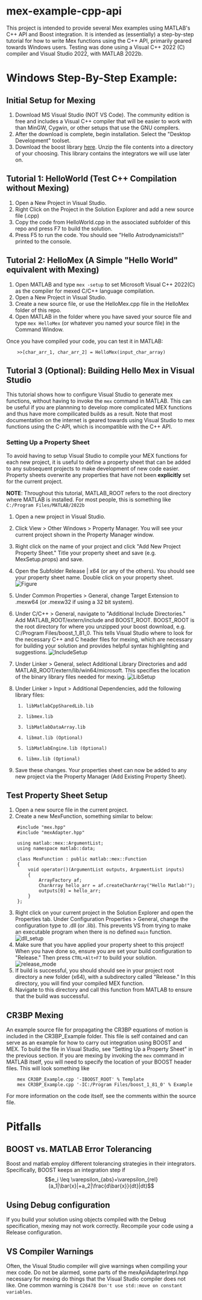 # mex-example-cpp-api
This project is intended to provide several Mex examples using MATLAB's C++ API and Boost integration.  It is intended as (essentially) a step-by-step tutorial for how to write Mex functions using the C++ API, primarily geared towards Windows users.  Testing was done using a Visual C++ 2022 (C) compiler and Visual Studio 2022, with MATLAB 2022b.

# Windows Step-By-Step Example:
## Initial Setup for Mexing
1. Download MS Visual Studio (NOT VS Code).  The community edition is free and includes a Visual C++ compiler that will be easier to work with than MinGW, Cygwin, or other setups that use the GNU compilers.
2. After the download is complete, begin installation.  Select the "Desktop Development" toolset.
3. Download the boost library [here](https://www.boost.org/users/history/version_1_81_0.html).  Unzip the file contents into a directory of your choosing. This library contains the integrators we will use later on.

## Tutorial 1: HelloWorld (Test C++ Compilation without Mexing)
1. Open a New Project in Visual Studio.
2. Right Click on the Project in the Solution Explorer and add a new source file (.cpp)
3. Copy the code from HelloWorld.cpp in the associated subfolder of this repo and press F7 to build the solution.
4. Press F5 to run the code.  You should see "Hello Astrodynamicists!!" printed to the console. 


## Tutorial 2: HelloMex (A Simple "Hello World" equivalent with Mexing)
1. Open MATLAB and type `mex -setup` to set Microsoft Visual C++ 2022(C) as the compiler for mexed C/C++ language compilation.
2. Open a New Project in Visual Studio.
4. Create a new source file, or use the HelloMex.cpp file in the HelloMex folder of this repo.
5. Open MATLAB in the folder where you have saved your source file and type `mex HelloMex` (or whatever you named your source file) in the Command Window.

Once you have compiled your code, you can test it in MATLAB:

```
    >>[char_arr_1, char_arr_2] = HelloMex(input_char_array)
```
## Tutorial 3 (Optional): Building Hello Mex in Visual Studio
This tutorial shows how to configure Visual Studio to generate mex functions, without having to invoke the `mex` command in MATLAB. This can be useful if you are plannning to develop more complicated MEX functions and thus have more compilicated builds as a result. Note that most documentation on the internet is geared towards using Visual Studio to mex functions using the C-API, which is incompatible with the C++ API.

### Setting Up a Property Sheet
To avoid having to setup Visual Studio to compile your MEX functions for each new project, it is useful to define a property sheet that can be added to any subsequent projects to make development of new code easier.  Property sheets overwrite any properties that have not been **explicitly** set for the current project.

**NOTE**: Throughout this tutorial, MATLAB_ROOT refers to the root directory where MATLAB is installed.  For most people, this is something like `C:/Program Files/MATLAB/2022b`

1. Open a new project in Visual Studio.
2. Click View > Other Windows > Property Manager. You will see your current project shown in the Property Manager window.
3. Right click on the name of your project and click "Add New Project Property Sheet."  Title your property sheet and save (e.g. MexSetup.props) and save.
4. Open the Subfolder Release | x64 (or any of the others).  You should see your property sheet name. Double click on your property sheet.
![Figure](/TutorialFigures/PropertyManagerWindow1.png?raw=true)
5. Under Common Properties > General, change Target Extension to .mexw64 (or .mexw32 if using a 32 bit system).
6. Under C/C++ > General, navigate to "Additional Include Directories."  Add MATLAB_ROOT/extern/include and BOOST_ROOT.  BOOST_ROOT is the root directory for where you unzipped your boost download, e.g. C:/Program Files/boost_1_81_0.  This tells Visual Studio where to look for the necessary C++ and C header files for mexing, which are necessary for building your solution and provides helpful syntax highlighting and suggestions.
![IncludeSetup](/TutorialFigures/IncludeSetup.PNG?raw=true)
7. Under Linker > General, select Additional Library Directories and add MATLAB_ROOT/extern/lib/win64/microsoft.  This specifies the location of the binary library files needed for mexing.
![LibSetup](/TutorialFigures/LibSetup.PNG?raw=true)
8. Under Linker > Input > Additional Dependencies, add the following library files:

        1. libMatlabCppSharedLib.lib

        2. libmex.lib

        3. libMatlabDataArray.lib

        4. libmat.lib (Optional)

        5. libMatlabEngine.lib (Optional)

        6. libmx.lib (Optional)
9. Save these changes.  Your properties sheet can now be added to any new project via the Property Manager (Add Existing Property Sheet).

## Test Property Sheet Setup
1. Open a new source file in the current project.
2. Create a new MexFunction, something similar to below:
```
    #include "mex.hpp"
    #include "mexAdapter.hpp"

    using matlab::mex::ArgumentList;
    using namespace matlab::data;

    class MexFunction : public matlab::mex::Function
    {
        void operator()(ArgumentList outputs, ArgumentList inputs)
        {
            ArrayFactory af;
            CharArray hello_arr = af.createCharArray("Hello Matlab!");
            outputs[0] = hello_arr;
        }
    };
```
3. Right click on your current project in the Solution Explorer and open the Properties tab.  Under Configuration Properties > General, change the configuration type to .dll (or .lib).  This prevents VS from trying to make an executable program when there is no defined `main` function.  
![dll_setup](/TutorialFigures/DllSetup.PNG)
4. Make sure that you have applied your property sheet to this project!  When you have done so, ensure you are set your build configuration to "Release."  Then press `CTRL+Alt+F7` to build your solution. 
![release_mode](/TutorialFigures/ReleaseMode.PNG?raw=true)
5. If build is successful, you should should see in your project root directory a new folder (x64), with a subdirectory called "Release." In this directory, you will find your compiled MEX function.  
6. Navigate to this directory and call this function from MATLAB to ensure that the build was successful.

## CR3BP Mexing
An example source file for propagating the CR3BP equations of motion is included in the CR3BP_Example folder.  This file is self contained and can serve as an example for how to carry out integration using BOOST and MEX.  To build the file in Visual Studio, see "Setting Up a Property Sheet" in the previous section.  If you are mexing by invoking the `mex` command in MATLAB itself, you will need to specify the location of your BOOST header files.  This will look something like

```
    mex CR3BP_Example.cpp '-IBOOST_ROOT' % Template
    mex CR3BP_Example.cpp '-IC:/Program Files/boost_1_81_0' % Example
```
For more information on the code itself, see the comments within the source file.

# Pitfalls
## BOOST vs. MATLAB Error Tolerancing
Boost and matlab employ different tolerancing strategies in their integrators.  Specifically, BOOST keeps an integration step if 
$$e_i \leq \varepsilon_{abs}+\varepsilon_{rel}(a_1|\bar{x}|+a_2|\frac{d\bar{x}}{dt}|dt)$$

## Using Debug configuration
If you build your solution using objects compiled with the Debug specification, mexing may not work correctly.  Recompile your code using a Release configuration.

## VS Compiler Warnings
Often, the Visual Studio compiler will give warnings when compiling your mex code.  Do not be alarmed, some parts of the mexApiAdapterImpl.hpp necessary for mexing do things that the Visual Studio compiler does not like.  One common warning is `C26478 Don't use std::move on constant variables`.
